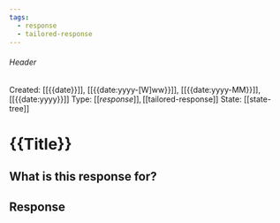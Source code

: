 ```yaml
---
tags:
  - response
  - tailored-response
---
```

###### Header
Created: [[{{date}}]], [[{{date:yyyy-[W]ww}}]], [[{{date:yyyy-MM}}]], [[{{date:yyyy}}]]
Type: [[$response]], [[$tailored-response]]
State: [[state-tree]]
# {{Title}}

## What is this response for?


## Response